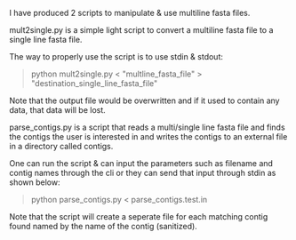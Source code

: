 I have produced 2 scripts to manipulate & use multiline fasta files.

mult2single.py is a simple light script to convert a multiline fasta file to a single line fasta file.

The way to properly use the script is to use stdin & stdout:
> python mult2single.py < "multline_fasta_file" > "destination_single_line_fasta_file"

Note that the output file would be overwritten and if it used to contain any data, that data will be lost.

parse_contigs.py is a script that reads a multi/single line fasta file and finds the contigs the user is interested in and writes the contigs to an external file in a directory called contigs.

One can run the script & can input the parameters such as filename and contig names through the cli or they can send that input through stdin as shown below:
> python parse_contigs.py < parse_contigs.test.in

Note that the script will create a seperate file for each matching contig found named by the name of the contig (sanitized).